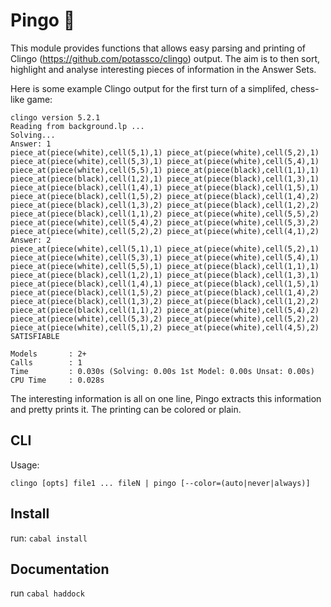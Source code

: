 # Pingo 🐧

This module provides functions that allows easy parsing and printing of Clingo (<https://github.com/potassco/clingo>) output.
The aim is to then sort, highlight and analyse interesting pieces of information in the Answer Sets.

Here is some example Clingo output for the first turn of a simplifed, chess-like game:

```
clingo version 5.2.1
Reading from background.lp ...
Solving...
Answer: 1
piece_at(piece(white),cell(5,1),1) piece_at(piece(white),cell(5,2),1) piece_at(piece(white),cell(5,3),1) piece_at(piece(white),cell(5,4),1) piece_at(piece(white),cell(5,5),1) piece_at(piece(black),cell(1,1),1) piece_at(piece(black),cell(1,2),1) piece_at(piece(black),cell(1,3),1) piece_at(piece(black),cell(1,4),1) piece_at(piece(black),cell(1,5),1) piece_at(piece(black),cell(1,5),2) piece_at(piece(black),cell(1,4),2) piece_at(piece(black),cell(1,3),2) piece_at(piece(black),cell(1,2),2) piece_at(piece(black),cell(1,1),2) piece_at(piece(white),cell(5,5),2) piece_at(piece(white),cell(5,4),2) piece_at(piece(white),cell(5,3),2) piece_at(piece(white),cell(5,2),2) piece_at(piece(white),cell(4,1),2)
Answer: 2
piece_at(piece(white),cell(5,1),1) piece_at(piece(white),cell(5,2),1) piece_at(piece(white),cell(5,3),1) piece_at(piece(white),cell(5,4),1) piece_at(piece(white),cell(5,5),1) piece_at(piece(black),cell(1,1),1) piece_at(piece(black),cell(1,2),1) piece_at(piece(black),cell(1,3),1) piece_at(piece(black),cell(1,4),1) piece_at(piece(black),cell(1,5),1) piece_at(piece(black),cell(1,5),2) piece_at(piece(black),cell(1,4),2) piece_at(piece(black),cell(1,3),2) piece_at(piece(black),cell(1,2),2) piece_at(piece(black),cell(1,1),2) piece_at(piece(white),cell(5,4),2) piece_at(piece(white),cell(5,3),2) piece_at(piece(white),cell(5,2),2) piece_at(piece(white),cell(5,1),2) piece_at(piece(white),cell(4,5),2)
SATISFIABLE

Models       : 2+
Calls        : 1
Time         : 0.030s (Solving: 0.00s 1st Model: 0.00s Unsat: 0.00s)
CPU Time     : 0.028s
```

The interesting information is all on one line,
Pingo extracts this information and pretty prints it.
The printing can be colored or plain.

## CLI

Usage:
```
clingo [opts] file1 ... fileN | pingo [--color=(auto|never|always)]
```

## Install

run: `cabal install`

## Documentation

run `cabal haddock`

